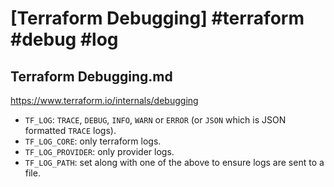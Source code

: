 # [Terraform Debugging] #terraform #debug #log

## Terraform Debugging.md

https://www.terraform.io/internals/debugging

- `TF_LOG`: `TRACE`, `DEBUG`, `INFO`, `WARN` or `ERROR` (or `JSON` which is JSON formatted `TRACE` logs).
- `TF_LOG_CORE`: only terraform logs.
- `TF_LOG_PROVIDER`: only provider logs.
- `TF_LOG_PATH`: set along with one of the above to ensure logs are sent to a file.

